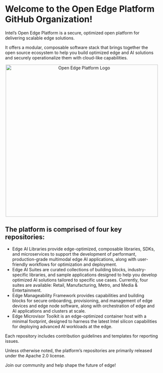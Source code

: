 
# Welcome to the Open Edge Platform GitHub Organization! 

Intel’s Open Edge Platform is a secure, optimized open platform for delivering scalable edge solutions. 

It offers a modular, composable software stack that brings together the open source ecosystem to help you build optimized edge and AI solutions and securely operationalize them with cloud-like capabilities.

<div align="center">
<img src="https://github.com/open-edge-platform/.github/blob/main/images/oep1.png"" alt="Open Edge Platform Logo" width="500">
</div>

## The platform is comprised of four key repositories:  

* Edge AI Libraries provide edge-optimized, composable libraries, SDKs, and microservices to support the development of performant, production-grade multimodal edge AI applications, along with user-friendly workflows for optimization and deployment.
* Edge AI Suites are curated collections of building blocks, industry-specific libraries, and sample applications designed to help you develop optimized AI solutions tailored to specific use cases. Currently, four suites are available: Retail, Manufacturing, Metro, and Media & Entertainment.
* Edge Manageability Framework provides capabilities and building blocks for secure onboarding, provisioning, and management of edge devices and edge node software, along with orchestration of edge and AI applications and clusters at scale. 
* Edge Microvisor Toolkit is an edge-optimized container host with a minimal footprint, designed to harness the latest Intel silicon capabilities for deploying advanced AI workloads at the edge.

Each repository includes contribution guidelines and templates for reporting issues.

Unless otherwise noted, the platform’s repositories are primarily released under the Apache 2.0 license.

Join our community and help shape the future of edge!
